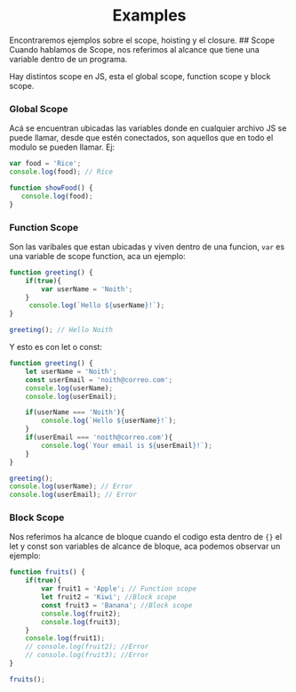 <h1 align="center">
		Examples
</h1>
Encontraremos ejemplos sobre el scope, hoisting y el closure.
## Scope
Cuando hablamos de Scope, nos referimos al alcance que tiene una variable dentro de un programa.

Hay distintos scope en JS, esta el global scope, function scope y block scope.

### Global Scope
Acá se encuentran ubicadas las variables donde en cualquier archivo JS se puede llamar, desde que estén conectados, son aquellos que en todo el modulo se pueden llamar.
Ej:
```javascript
var food = 'Rice';
console.log(food); // Rice

function showFood() {
   console.log(food);
}
```
### Function Scope
Son las varibales que estan ubicadas y viven dentro de una funcion, ``` var ``` es una variable de scope function, aca un ejemplo:
``` javascript
function greeting() {
    if(true){
		var userName = 'Noith';
    }
	 console.log(`Hello ${userName}!`);
}

greeting(); // Hello Noith
```
Y esto es con let o const:
``` javascript
function greeting() {
    let userName = 'Noith';
	const userEmail = 'noith@correo.com';
    console.log(userName);
	console.log(userEmail);

    if(userName === 'Noith'){
        console.log(`Hello ${userName}!`);
    }
	if(userEmail === 'noith@correo.com'){
		console.log(`Your email is ${userEmail}!`);
	}
}

greeting();
console.log(userName); // Error
console.log(userEmail); // Error
```
### Block Scope
Nos referimos ha alcance de bloque cuando el codigo esta dentro de ``` {} ``` el let y const son variables de alcance de bloque, aca podemos observar un ejemplo:
```javascript
function fruits() {
    if(true){
        var fruit1 = 'Apple'; // Function scope
        let fruit2 = 'Kiwi'; //Block scope
        const fruit3 = 'Banana'; //Block scope
        console.log(fruit2);
        console.log(fruit3);
    }
    console.log(fruit1);
    // console.log(fruit2); //Error
    // console.log(fruit3); //Error
}

fruits();
```
